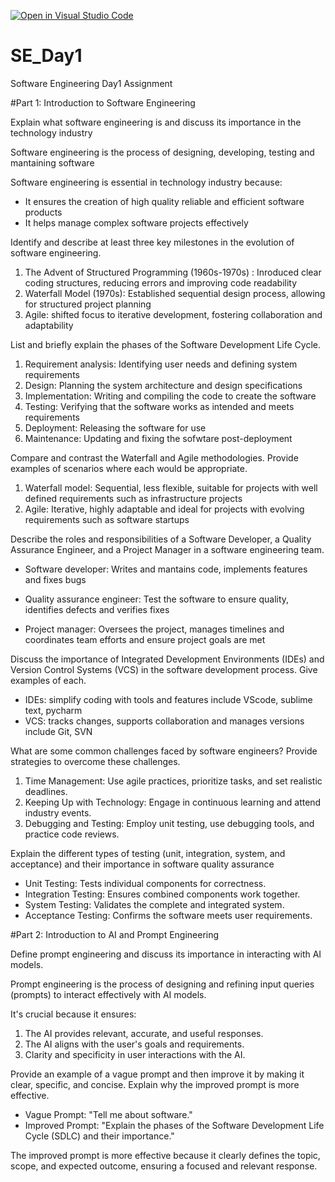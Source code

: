 [![Open in Visual Studio Code](https://classroom.github.com/assets/open-in-vscode-2e0aaae1b6195c2367325f4f02e2d04e9abb55f0b24a779b69b11b9e10269abc.svg)](https://classroom.github.com/online_ide?assignment_repo_id=18480591&assignment_repo_type=AssignmentRepo)
# SE_Day1
Software Engineering Day1 Assignment

#Part 1: Introduction to Software Engineering

Explain what software engineering is and discuss its importance in the technology industry

Software engineering is the process of designing, developing, testing and mantaining software

Software engineering is essential in technology industry because:
* It ensures the creation of high quality reliable and efficient software products
* It helps manage  complex software projects effectively


Identify and describe at least three key milestones in the evolution of software engineering.

1. The Advent of Structured Programming (1960s-1970s) : Inroduced clear coding structures, reducing errors and improving code readability
2. Waterfall Model (1970s): Established sequential design process, allowing for structured project planning
3. Agile: shifted focus to iterative development, fostering collaboration and adaptability


List and briefly explain the phases of the Software Development Life Cycle.
1. Requirement analysis: Identifying user needs and defining system requirements
2. Design: Planning the system architecture and design specifications
3. Implementation: Writing and compiling the code to create the software
4. Testing: Verifying that the software works as intended and meets requirements
5. Deployment: Releasing the software for use
6. Maintenance: Updating and fixing the sofwtare post-deployment


Compare and contrast the Waterfall and Agile methodologies. Provide examples of scenarios where each would be appropriate.
1. Waterfall model: Sequential, less flexible, suitable for projects with well defined requirements such as infrastructure projects
2. Agile: Iterative, highly adaptable and ideal for projects with evolving requirements such as software startups 

Describe the roles and responsibilities of a Software Developer, a Quality Assurance Engineer, and a Project Manager in a software engineering team.

* Software developer: Writes and mantains code, implements features and fixes bugs

* Quality assurance engineer: Test the software to ensure quality, identifies defects and verifies fixes

* Project manager: Oversees the project, manages timelines and coordinates team efforts and ensure project goals are met

Discuss the importance of Integrated Development Environments (IDEs) and Version Control Systems (VCS) in the software development process. Give examples of each.
* IDEs: simplify coding with tools and features include VScode, sublime text, pycharm
* VCS: tracks changes, supports collaboration and manages versions include Git, SVN

What are some common challenges faced by software engineers? Provide strategies to overcome these challenges.

1. Time Management: Use agile practices, prioritize tasks, and set realistic deadlines.
2. Keeping Up with Technology: Engage in continuous learning and attend industry events.
3. Debugging and Testing: Employ unit testing, use debugging tools, and practice code reviews.


Explain the different types of testing (unit, integration, system, and acceptance) and their importance in software quality assurance

* Unit Testing: Tests individual components for correctness.
* Integration Testing: Ensures combined components work together.
* System Testing: Validates the complete and integrated system.
* Acceptance Testing: Confirms the software meets user requirements.


#Part 2: Introduction to AI and Prompt Engineering

Define prompt engineering and discuss its importance in interacting with AI models.

Prompt engineering is the process of designing and refining input queries (prompts) to interact effectively with AI models.

It's crucial because it ensures:
1. The AI provides relevant, accurate, and useful responses.
2. The AI aligns with the user's goals and requirements.
3. Clarity and specificity in user interactions with the AI.

Provide an example of a vague prompt and then improve it by making it clear, specific, and concise. Explain why the improved prompt is more effective.

* Vague Prompt: "Tell me about software."
* Improved Prompt: "Explain the phases of the Software Development Life Cycle (SDLC) and their importance."

The improved prompt is more effective because it clearly defines the topic, scope, and expected outcome, ensuring a focused and relevant response.


